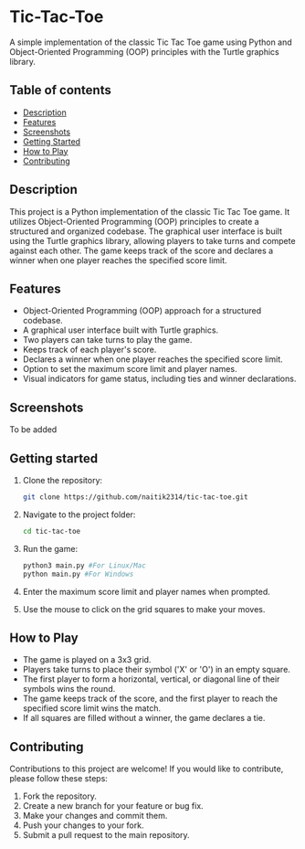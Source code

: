 # Tic-Tac-Toe

A simple implementation of the classic Tic Tac Toe game using Python and Object-Oriented Programming (OOP) principles with the Turtle graphics library.

## Table of contents

- [Description](#description)
- [Features](#features)
- [Screenshots](#screenshots)
- [Getting Started](#getting-started)
- [How to Play](#how-to-play)
- [Contributing](#contributing)

## Description

This project is a Python implementation of the classic Tic Tac Toe game. It utilizes Object-Oriented Programming (OOP) principles to create a structured and organized codebase. 
The graphical user interface is built using the Turtle graphics library, allowing players to take turns and compete against each other. 
The game keeps track of the score and declares a winner when one player reaches the specified score limit.

## Features

- Object-Oriented Programming (OOP) approach for a structured codebase.
- A graphical user interface built with Turtle graphics.
- Two players can take turns to play the game.
- Keeps track of each player's score.
- Declares a winner when one player reaches the specified score limit.
- Option to set the maximum score limit and player names.
- Visual indicators for game status, including ties and winner declarations.

## Screenshots

To be added

## Getting started

1. Clone the repository:

   ```bash
   git clone https://github.com/naitik2314/tic-tac-toe.git

2. Navigate to the project folder:

   ```bash
   cd tic-tac-toe

3. Run the game:

   ```bash
   python3 main.py #For Linux/Mac
   python main.py #For Windows

4. Enter the maximum score limit and player names when prompted.
5. Use the mouse to click on the grid squares to make your moves.

## How to Play

- The game is played on a 3x3 grid.
- Players take turns to place their symbol ('X' or 'O') in an empty square.
- The first player to form a horizontal, vertical, or diagonal line of their symbols wins the round.
- The game keeps track of the score, and the first player to reach the specified score limit wins the match.
- If all squares are filled without a winner, the game declares a tie.

## Contributing

Contributions to this project are welcome! If you would like to contribute, please follow these steps:

1. Fork the repository.
2. Create a new branch for your feature or bug fix.
3. Make your changes and commit them.
4. Push your changes to your fork.
5. Submit a pull request to the main repository.
